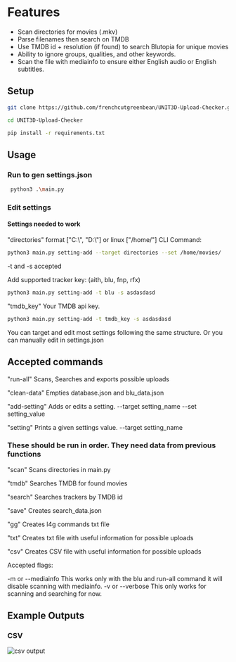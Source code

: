 # Features

- Scan directories for movies (.mkv)
- Parse filenames then search on TMDB
- Use TMDB id + resolution (if found) to search Blutopia for unique movies
- Ability to ignore groups, qualities, and other keywords.
- Scan the file with mediainfo to ensure either English audio or English subtitles.

## Setup

```sh
git clone https://github.com/frenchcutgreenbean/UNIT3D-Upload-Checker.git
```

```sh
cd UNIT3D-Upload-Checker
```

```sh
pip install -r requirements.txt
```

## Usage

### Run to gen settings.json

```sh
 python3 .\main.py
```

### Edit settings

#### Settings needed to work

"directories"
format ["C:\\", "D:\\"] or linux ["/home/"]
CLI Command:

```sh
python3 main.py setting-add --target directories --set /home/movies/
```

-t and -s accepted

Add supported tracker key: (aith, blu, fnp, rfx)

```sh
python3 main.py setting-add -t blu -s asdasdasd
```

"tmdb_key"
Your TMDB api key.

```sh
python3 main.py setting-add -t tmdb_key -s asdasdasd
```

You can target and edit most settings following the same structure. Or you can manually edit in settings.json

## Accepted commands

"run-all" Scans, Searches and exports possible uploads

"clean-data" Empties database.json and blu_data.json

"add-setting" Adds or edits a setting. --target setting_name --set setting_value

"setting" Prints a given settings value. --target setting_name

### These should be run in order. They need data from previous functions

"scan" Scans directories in main.py

"tmdb" Searches TMDB for found movies  

"search" Searches trackers by TMDB id

"save" Creates search_data.json

"gg" Creates l4g commands txt file

"txt" Creates txt file with useful information for possible uploads

"csv" Creates CSV file with useful information for possible uploads

Accepted flags:

-m or --mediainfo This works only with the blu and run-all command it will disable scanning with mediainfo.
-v or --verbose This only works for scanning and searching for now.

## Example Outputs

### CSV

![csv output](https://i.ibb.co/SmkvfV1/2024-04-03-19-38-21.png)
